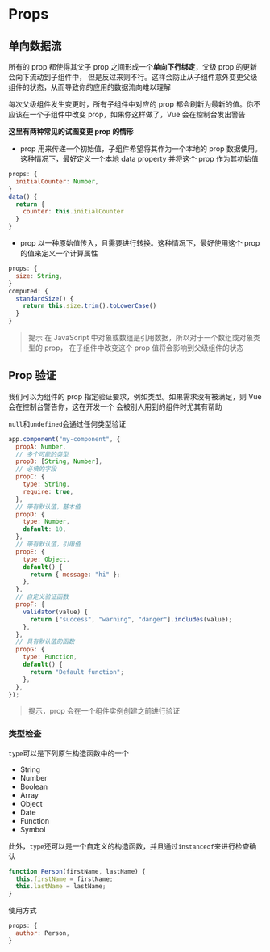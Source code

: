 # Props

## 单向数据流

所有的 prop 都使得其父子 prop 之间形成一个**单向下行绑定**，父级 prop 的更新会向下流动到子组件中，
但是反过来则不行。这样会防止从子组件意外变更父级组件的状态，从而导致你的应用的数据流向难以理解

每次父级组件发生变更时，所有子组件中对应的 prop 都会刷新为最新的值。你不应该在一个子组件中改变
prop，如果你这样做了，Vue 会在控制台发出警告

**这里有两种常见的试图变更 prop 的情形**

- prop 用来传递一个初始值，子组件希望将其作为一个本地的 prop 数据使用。这种情况下，最好定义一个本地 data property
  并将这个 prop 作为其初始值

```js
props: {
  initialCounter: Number,
}
data() {
  return {
    counter: this.initialCounter
  }
}
```

- prop 以一种原始值传入，且需要进行转换。这种情况下，最好使用这个 prop 的值来定义一个计算属性

```js
props: {
  size: String,
}
computed: {
  standardSize() {
    return this.size.trim().toLowerCase()
  }
}
```

> 提示
> 在 JavaScript 中对象或数组是引用数据，所以对于一个数组或对象类型的 prop，
> 在子组件中改变这个 prop 值将会影响到父级组件的状态

## Prop 验证

我们可以为组件的 prop 指定验证要求，例如类型。如果需求没有被满足，则 Vue 会在控制台警告你，这在开发一个
会被别人用到的组件时尤其有帮助

`null`和`undefined`会通过任何类型验证

```js
app.component("my-component", {
  propA: Number,
  // 多个可能的类型
  propB: [String, Number],
  // 必填的字段
  propC: {
    type: String,
    require: true,
  },
  // 带有默认值，基本值
  propD: {
    type: Number,
    default: 10,
  },
  // 带有默认值，引用值
  propE: {
    type: Object,
    default() {
      return { message: "hi" };
    },
  },
  // 自定义验证函数
  propF: {
    validator(value) {
      return ["success", "warning", "danger"].includes(value);
    },
  },
  // 具有默认值的函数
  propG: {
    type: Function,
    default() {
      return "Default function";
    },
  },
});
```

> 提示，prop 会在一个组件实例创建之前进行验证

### 类型检查

`type`可以是下列原生构造函数中的一个

- String
- Number
- Boolean
- Array
- Object
- Date
- Function
- Symbol

此外，`type`还可以是一个自定义的构造函数，并且通过`instanceof`来进行检查确认

```js
function Person(firstName, lastName) {
  this.firstName = firstName;
  this.lastName = lastName;
}
```

使用方式

```js
props: {
  author: Person,
}
```
